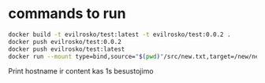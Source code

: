 # commands to run


```bash
docker build -t evilrosko/test:latest -t evilrosko/test:0.0.2 .
docker push evilrosko/test:0.0.2
docker push evilrosko/test:latest
docker run --mount type=bind,source="$(pwd)"/src/new.txt,target=/new/new.txt evilrosko/test:latest
```

Print hostname ir content kas 1s besustojimo